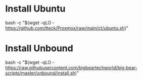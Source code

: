 # Install Ubuntu

bash -c "$(wget -qLO - https://github.com/tteck/Proxmox/raw/main/ct/ubuntu.sh)"

# Install Unbound

bash -c "$(wget -qLO - https://raw.githubusercontent.com/bigbeartechworld/big-bear-scripts/master/unbound/install.sh)"
